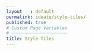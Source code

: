 ```yaml
---
layout   : default
permalink: ideate/style-tiles/
published: true
# Custom Page Variables
# ─────────────────────
title: Style Tiles
---
```


<object width="100%" height="100%" data="../../assets/files/styletile.pdf"></object>